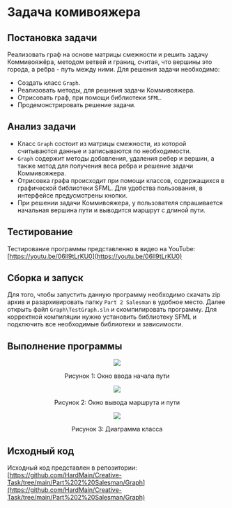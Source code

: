 # Задача комивояжера
## Постановка задачи
Реализовать граф на основе матрицы смежности и решить задачу Коммивояжёра, методом ветвей и границ, считая, что вершины это города, а ребра - путь между ними.
Для решения задачи необходимо:
- Создать класс ```Graph```.
- Реализовать методы, для решения задачи Коммивояжера.
- Отрисовать граф, при помощи библиотеки ```SFML```.
- Продемонстрировать решение задачи.

## Анализ задачи
- Класс ```Graph``` состоит из матрицы смежности, из которой считываются данные и записываются по необходимости.
- ```Graph``` содержит методы добавления, удаления ребер и вершин, а также метод для получения веса ребра и решение задачи Коммивояжера.
- Отрисовка графа происходит при помощи классов, содержащихся в графической библиотеки SFML. Для удобства пользования, в интерфейсе предусмотрены кнопки.
- При решении задачи Коммивояжера, у пользователя спрашивается начальная вершина пути и выводится маршрут с длиной пути. 

## Тестирование
Тестирование программы представленно в видео на YouTube: [https://youtu.be/06ll9tLrKU0](https://youtu.be/06ll9tLrKU0)

## Сборка и запуск
Для того, чтобы запустить данную программу необходимо скачать zip архив и разархивировать папку ```Part 2 Salesman``` в удобное место. 
Далее открыть файл ```Graph\TestGraph.sln``` и скомпилировать программу. Для корректной компиляции нужно установить библиотеку SFML и подключить все необходимые библиотеки и зависимости.

## Выполнение программы

<p align="center">
    <img src="https://github.com/HardMain/Creative-Task/blob/main/Part%202%20Salesman/Graph/Image/vv1.png")
/>
</p>
<p align="center">
    Рисунок 1: Окно ввода начала пути
</p>

<p align="center">
    <img src="https://github.com/HardMain/Creative-Task/blob/main/Part%202%20Salesman/Graph/Image/viv1.png")
/>
</p>
<p align="center">
    Рисунок 2: Окно вывода маршрута и пути
</p>

<p align="center">
    <img src="https://github.com/HardMain/Creative-Task/blob/main/Part%202%20Salesman/Graph/Image/diag.png")
/>
</p>
<p align="center">
    Рисунок 3: Диаграмма класса
</p>

## Исходный код

Исходный код представлен в репозитории: [https://github.com/HardMain/Creative-Task/tree/main/Part%202%20Salesman/Graph](https://github.com/HardMain/Creative-Task/tree/main/Part%202%20Salesman/Graph)
